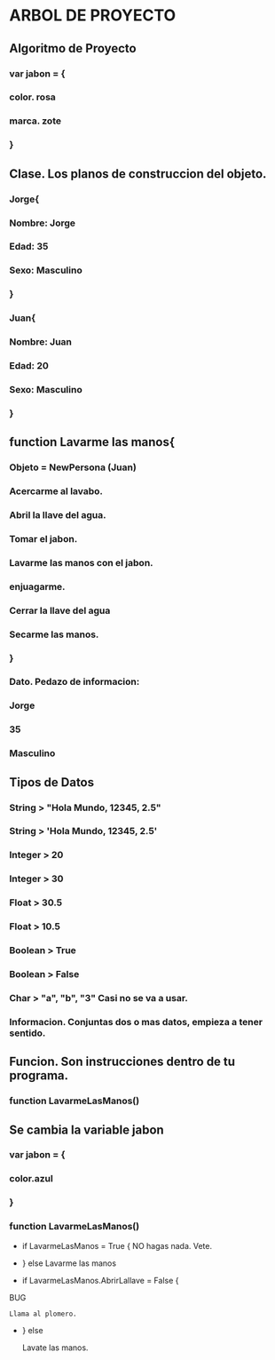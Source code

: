 # ARBOL DE PROYECTO

## Algoritmo de Proyecto

### var jabon = {
###    color. rosa
###    marca. zote
### }


## Clase. Los planos de construccion del objeto.

### Jorge{

### Nombre: Jorge
### Edad: 35
### Sexo: Masculino
### }

### Juan{

### Nombre: Juan
### Edad: 20
### Sexo: Masculino

### }

## function Lavarme las manos{

### Objeto = NewPersona (Juan)

### Acercarme al lavabo.
### Abril la llave del agua.
### Tomar el jabon.
### Lavarme las manos con el jabon.
### enjuagarme.
### Cerrar la llave del agua
### Secarme las manos.

### }

### Dato. Pedazo de informacion:

### Jorge
### 35
### Masculino

## Tipos de Datos

### String > "Hola Mundo, 12345, 2.5"
### String > 'Hola Mundo, 12345, 2.5'

### Integer > 20
### Integer > 30

### Float > 30.5
### Float > 10.5

### Boolean > True
### Boolean > False

### Char > "a", "b", "3" Casi no se va a usar.


### Informacion. Conjuntas dos o mas datos, empieza a tener sentido.


## Funcion. Son instrucciones dentro de tu programa.



### function LavarmeLasManos()


## Se cambia la variable jabon

### var jabon = {
### color.azul
### }

### function LavarmeLasManos()

* if LavarmeLasManos =  True {
    NO hagas nada.
    Vete.

* } else
    Lavarme las manos

* if LavarmeLasManos.AbrirLallave = False {


BUG

    Llama al plomero.

* } else

    Lavate las manos.